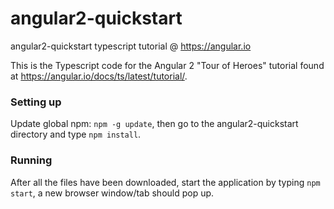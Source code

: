 # angular2-quickstart
angular2-quickstart typescript tutorial @ https://angular.io

This is the Typescript code for the Angular 2 "Tour of Heroes" tutorial found at https://angular.io/docs/ts/latest/tutorial/.

### Setting up
Update global npm: `npm -g update`, then go to the angular2-quickstart directory and type `npm install`.

### Running
After all the files have been downloaded, start the application by typing `npm start`, a new browser window/tab should pop up.
